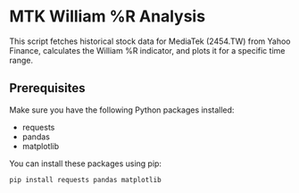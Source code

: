 # MTK William %R Analysis

This script fetches historical stock data for MediaTek (2454.TW) from Yahoo Finance, calculates the William %R indicator, and plots it for a specific time range.

## Prerequisites

Make sure you have the following Python packages installed:

- requests
- pandas
- matplotlib

You can install these packages using pip:

```sh
pip install requests pandas matplotlib


